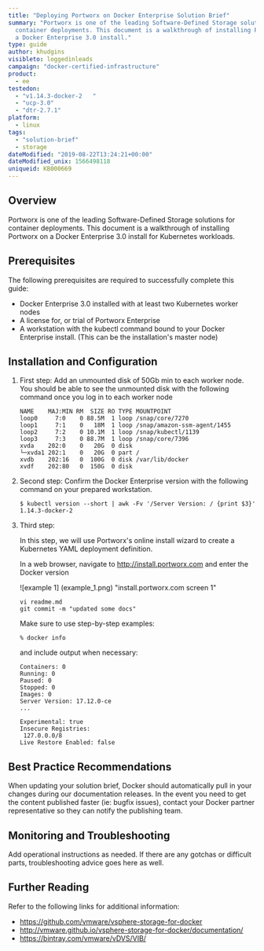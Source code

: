 ```yaml
---
title: "Deploying Portworx on Docker Enterprise Solution Brief"
summary: "Portworx is one of the leading Software-Defined Storage solutions for
  container deployments. This document is a walkthrough of installing Portworx on
  a Docker Enterprise 3.0 install."
type: guide
author: khudgins
visibleto: loggedinleads
campaign: "docker-certified-infrastructure"
product:
  - ee
testedon:
  - "v1.14.3-docker-2	"
  - "ucp-3.0"
  - "dtr-2.7.1"
platform:
  - linux
tags:
  - "solution-brief"
  - storage
dateModified: "2019-08-22T13:24:21+00:00"
dateModified_unix: 1566498118
uniqueid: KB000669
---
```

## Overview

Portworx is one of the leading Software-Defined Storage solutions for container deployments. This document is a walkthrough of installing Portworx on a Docker Enterprise 3.0 install for Kubernetes workloads.

## Prerequisites

The following prerequisites are required to successfully complete this guide:


- Docker Enterprise 3.0 installed with at least two Kubernetes worker nodes
- A license for, or trial of Portworx Enterprise
- A workstation with the kubectl command bound to your Docker Enterprise install. (This can be the installation's master node)

## Installation and Configuration

1. First step:
    Add an unmounted disk of 50Gb min to each worker node. You should be able to see the unmounted disk with the following command once you log in to each worker node

    ```
    NAME    MAJ:MIN RM  SIZE RO TYPE MOUNTPOINT
    loop0     7:0    0 88.5M  1 loop /snap/core/7270
    loop1     7:1    0   18M  1 loop /snap/amazon-ssm-agent/1455
    loop2     7:2    0 10.1M  1 loop /snap/kubectl/1139
    loop3     7:3    0 88.7M  1 loop /snap/core/7396
    xvda    202:0    0   20G  0 disk
    └─xvda1 202:1    0   20G  0 part /
    xvdb    202:16   0  100G  0 disk /var/lib/docker
    xvdf    202:80   0  150G  0 disk

    ```

2. Second step:
    Confirm the Docker Enterprise version with the following command on your prepared workstation.

    ```
    $ kubectl version --short | awk -Fv '/Server Version: / {print $3}'
    1.14.3-docker-2
    ```

3. Third step:

    In this step, we will use Portworx's online install wizard to create a Kubernetes YAML deployment definition.

    In a web browser, navigate to http://install.portworx.com and enter the Docker version

    ![example 1] (example_1.png) "install.portworx.com screen 1" 

    ```
    vi readme.md
    git commit -m "updated some docs"
    ```

    Make sure to use step-by-step examples:

    ```
    % docker info
    ```

    and include output when necessary:

    ```
    Containers: 0
    Running: 0
    Paused: 0
    Stopped: 0
    Images: 0
    Server Version: 17.12.0-ce
    ...

    Experimental: true
    Insecure Registries:
     127.0.0.0/8
    Live Restore Enabled: false
    ```


## Best Practice Recommendations

When updating your solution brief, Docker should automatically pull in your changes during our documentation releases. In the event you need to get the content published faster (ie: bugfix issues), contact your Docker partner representative so they can notify the publishing team.

## Monitoring and Troubleshooting

Add operational instructions as needed. If there are any gotchas or difficult parts, troubleshooting advice goes here as well.

## Further Reading

Refer to the following links for additional information:

- <https://github.com/vmware/vsphere-storage-for-docker>
- <http://vmware.github.io/vsphere-storage-for-docker/documentation/>
- <https://bintray.com/vmware/vDVS/VIB/>
